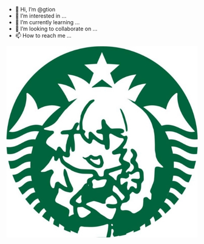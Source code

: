 - 👋 Hi, I’m @gtion
- 👀 I’m interested in ...
- 🌱 I’m currently learning ...
- 💞️ I’m looking to collaborate on ...
- 📫 How to reach me ...

![妖月](妖月.png)


<!---
gtion/gtion is a ✨ special ✨ repository because its `README.md` (this file) appears on your GitHub profile.
You can click the Preview link to take a look at your changes.
--->
